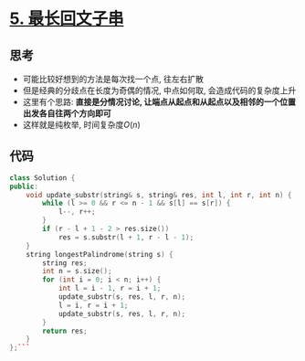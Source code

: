 # [5. 最长回文子串](https://leetcode.cn/problems/longest-palindromic-substring/description/)

## 思考

- 可能比较好想到的方法是每次找一个点, 往左右扩散
- 但是经典的分歧点在长度为奇偶的情况, 中点如何取, 会造成代码的复杂度上升
- 这里有个思路: **直接是分情况讨论, 让端点从起点和从起点以及相邻的一个位置出发各自往两个方向即可**
- 这样就是纯枚举, 时间复杂度$O(n)$

## 代码

```c++
class Solution {
public:
    void update_substr(string& s, string& res, int l, int r, int n) {
        while (l >= 0 && r <= n - 1 && s[l] == s[r]) {
            l--, r++;
        }
        if (r - l + 1 - 2 > res.size())
            res = s.substr(l + 1, r - l - 1);
    }
    string longestPalindrome(string s) {
        string res;
        int n = s.size();
        for (int i = 0; i < n; i++) {
            int l = i - 1, r = i + 1;
            update_substr(s, res, l, r, n);
            l = i, r = i + 1;
            update_substr(s, res, l, r, n);
        }
        return res;
    }
};```
